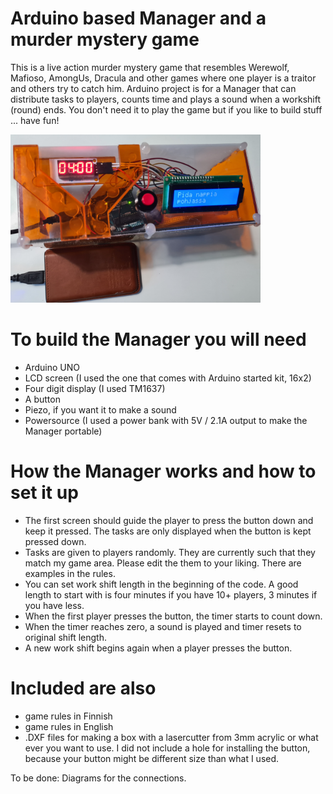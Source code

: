 # Arduino based Manager and a murder mystery game
This is a live action murder mystery game that resembles Werewolf, Mafioso, AmongUs, Dracula and other games where one player is a traitor and others try to catch him. Arduino project is for a Manager that can distribute tasks to players, counts time and plays a sound when a workshift (round) ends. You don't need it to play the game but if you like to build stuff ... have fun!

<img src="https://github.com/hautakan/ManagerAndGame/blob/main/TheManager-malli.png?raw=true" width="400">

# To build the Manager you will need
- Arduino UNO
- LCD screen (I used the one that comes with Arduino started kit, 16x2)
- Four digit display (I used TM1637)
- A button
- Piezo, if you want it to make a sound
- Powersource (I used a power bank with 5V / 2.1A output to make the Manager portable)

# How the Manager works and how to set it up
- The first screen should guide the player to press the button down and keep it pressed. The tasks are only displayed when the button is kept pressed down.
- Tasks are given to players randomly. They are currently such that they match my game area. Please edit the them to your liking. There are examples in the rules.
- You can set work shift length in the beginning of the code. A good length to start with is four minutes if you have 10+ players, 3 minutes if you have less.
- When the first player presses the button, the timer starts to count down. 
- When the timer reaches zero, a sound is played and timer resets to original shift length. 
- A new work shift begins again when a player presses the button.

# Included are also
- game rules in Finnish
- game rules in English
- .DXF files for making a box with a lasercutter from 3mm acrylic or what ever you want to use. I did not include a hole for installing the button, because your button might be different size than what I used. 

To be done:
Diagrams for the connections. 
